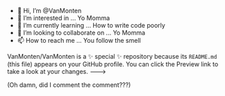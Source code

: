 - 👋 Hi, I’m @VanMonten
- 👀 I’m interested in ...
  Yo Momma
- 🌱 I’m currently learning ...
  How to write code poorly
- 💞️ I’m looking to collaborate on ...
  Yo Momma
- 📫 How to reach me ...
  You follow the smell

<!-- <!--- -->
VanMonten/VanMonten is a ✨ special ✨ repository because its `README.md` (this file) appears on your GitHub profile.
You can click the Preview link to take a look at your changes.
--->

(Oh damn, did I comment the comment???)
